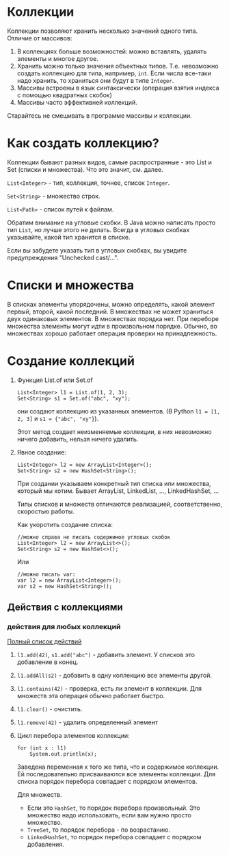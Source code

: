 # Коллекции

Коллекции позволяют хранить несколько
значений одного типа. Отличие от массивов:
1. В коллекциях больше возможностей:
    можно вставлять, удалять элементы
    и многое другое.
1. Хранить можно только значения объектных
типов. Т.е. невозможно создать коллекцию
для типа, например, `int`. Если числа
все-таки надо хранить, то храниться они
будут в типе `Integer`.
1. Массивы встроены в язык синтаксически
(операция взятия индекса с помощью
квадратных скобок)
1. Массивы часто эффективней коллекций.

Старайтесь не смешивать в программе
массивы и коллекции.

# Как создать коллекцию?
Коллекции бывают разных видов, самые
распространные - это List и Set (списки
и множества). Что это значит, см. далее.

`List<Integer>` - тип, коллекция, точнее,
список `Integer`.

`Set<String>` - множество строк.

`List<Path>` - список путей к файлам.

Обратим внимание на угловые скобки. В Java
можно написать просто тип `List`, но лучше
этого не делать. Всегда в угловых скобках
указывайте, какой тип хранится в списке.

Если вы забудете указать тип в угловых
скобках, вы увидите предупреждения
"Unchecked cast/...".

# Списки и множества
В списках элементы упорядочены, можно
определять, какой элемент первый, второй,
какой последний.
В множествах не может храниться двух одинаковых элементов.
В множествах порядка нет. При переборе
множества элементы могут идти в произвольном
порядке. Обычно, во множествах хорошо
работает операция проверки на принадлежность.

# Создание коллекций
1. Функция List.of или Set.of
    ```
    List<Integer> l1 = List.of(1, 2, 3);
    Set<String> s1 = Set.of("abc", "xy");
    ```
    
    они создают коллекцию из указанных
    элементов. (В Python `l1 = [1, 2, 3]` и 
    `s1 = {"abc", "xy"}`).
    
    Этот метод создает неизменяемые коллекции,
    в них невозможно ничего добавить,
    нельзя ничего удалить.
    
1. Явное создание:
    ```
    List<Integer> l2 = new ArrayList<Integer>();
    Set<String> s2 = new HashSet<String>();
    ```    
    При создании указываем конкретный тип списка или 
    множества, который мы хотим. Бывает ArrayList, LinkedList,
    ..., LinkedHashSet, ...
    
    Типы списков и множеств отличаются реализацией, соответственно,
    скоростью работы.
    
    Как укоротить создание списка:
    
    ```
    //можно справа не писать содержимое угловых скобок
    List<Integer> l2 = new ArrayList<>();
    Set<String> s2 = new HashSet<>();
    ```
    
    Или
    
    ```
    //можно писать var:
    var l2 = new ArrayList<Integer>();
    var s2 = new HashSet<String>();
    ```
    
## Действия с коллекциями

### действия для любых коллекций

[Полный список действий](https://docs.oracle.com/en/java/javase/11/docs/api/java.base/java/util/Collection.html)

1. `l1.add(42)`, `s1.add("abc")` - добавить элемент.
У списков это добавление в конец.

1. `l1.addAll(s2)` - добавить в одну коллекцию все элементы
другой.

1. `l1.contains(42)` - проверка, есть ли элемент в коллекции.
Для множеств эта операция обычно работает быстро.

1. `l1.clear()` - очистить.

1. `l1.remove(42)` - удалить определенный элемент

1. Цикл перебора элементов коллекции: 
    ```
    for (int x : l1)
        System.out.println(x);
    ```

    Заведена переменная x того же типа, что и содержимое 
    коллекции. Ей последовательно присваиваются все элементы
    коллекции. Для списка порядок перебора совпадает с порядком
    элементов.
    
    Для множеств.
    * Если это `HashSet`, то порядок перебора произвольный.
    Это множество надо использовать, если вам нужно просто
    множество.
    * `TreeSet`, то порядок перебора - по возрастанию.
    * `LinkedHashSet`, то порядок перебора совпадает с порядком
    добавления.
    
      
    